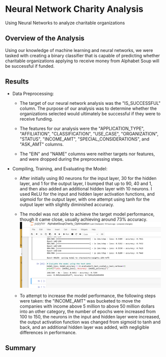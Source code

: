 # Neural Network Charity Analysis

Using Neural Networks to analyze charitable organizations

## Overview of the Analysis

Using our knowledge of machine learning and neural networks, we were tasked with creating
a binary classifier that is capable of predicting whether charitable organizations applying
to receive money from Alphabet Soup will be successful if funded. 

## Results

- Data Preprocessing:
	
	- The target of our neural network analysis was the "IS_SUCCESSFUL" column. The purpose
of our analysis was to determine whether the organizations selected would ultimately be successful
if they were to receive funding. 

	- The features for our analysis were the "APPLICATION_TYPE", "AFFILIATION", "CLASSIFICATION",
"USE_CASE", "ORGANIZATION", "STATUS", "INCOME_AMT", "SPECIAL_CONSIDERATIONS", and "ASK_AMT" columns. 

	- The "EIN" and "NAME" columns were neither targets nor features, and were dropped during the 
preprocessing steps.

- Compiling, Training, and Evaluating the Model:

	- After initially using 80 neurons for the input layer, 30 for the hidden layer, and 1 for the 
output layer, I bumped that up to 90, 40 and 1, and then also added an additional hidden layer with 10
neurons. I used ReLU for the input and hidden layer activation functions, and sigmoid for the output layer,
with one attempt using tanh for the output layer with slightly diminished accuracy. 
	
	- The model was not able to achieve the target model performance, though it came close, usually 
achieving around 73% accuracy. 
![Neural Network Accuracy](https://github.com/greensleeves8/Neural_Network_Charity_Analysis/blob/main/Resources/Accuracy_results.png "Neural Network Accuracy")

	- To attempt to increase the model performance, the following steps were taken: the "INCOME_AMT"
was bucketed to move the companies with income above 5 million to above 50 million dollars into an other
category, the number of epochs were increased from 100 to 150, the neurons in the input and hidden layer
were increased, the output activation function was changed from sigmoid to tanh and back, and an additional
hidden layer was added, with negligible differences in performance. 

## Summary

